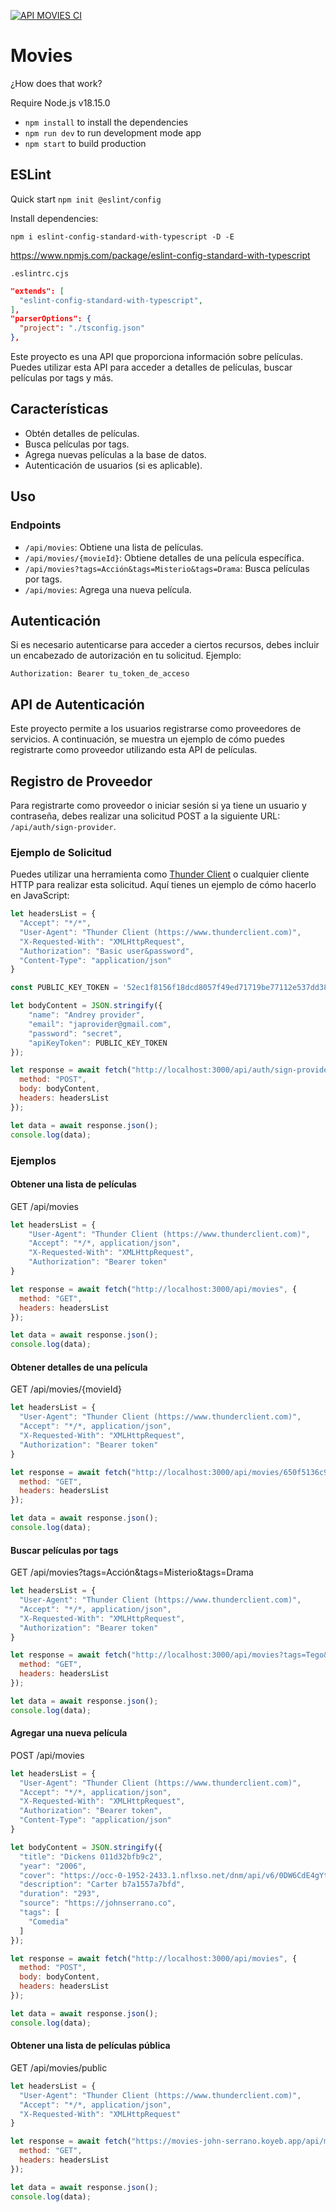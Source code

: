 [![API MOVIES CI](https://github.com/johnsi15/apiMoviesTypeScript/actions/workflows/api-ci.yml/badge.svg)](https://github.com/johnsi15/apiMoviesTypeScript/actions/workflows/api-ci.yml)

# Movies

¿How does that work?

Require Node.js v18.15.0

* `npm install` to install the dependencies
* `npm run dev` to run development mode app
* `npm start` to build production


## ESLint
Quick start `npm init @eslint/config`

Install dependencies:

`npm i eslint-config-standard-with-typescript -D -E`

https://www.npmjs.com/package/eslint-config-standard-with-typescript


`.eslintrc.cjs`
```json
"extends": [
  "eslint-config-standard-with-typescript",
],
"parserOptions": {
  "project": "./tsconfig.json"
},
```


Este proyecto es una API que proporciona información sobre películas. Puedes utilizar esta API para acceder a detalles de películas, buscar películas por tags y más.

## Características

- Obtén detalles de películas.
- Busca películas por tags.
- Agrega nuevas películas a la base de datos.
- Autenticación de usuarios (si es aplicable).

## Uso

### Endpoints

- `/api/movies`: Obtiene una lista de películas.
- `/api/movies/{movieId}`: Obtiene detalles de una película específica.
- `/api/movies?tags=Acción&tags=Misterio&tags=Drama`: Busca películas por tags.
- `/api/movies`: Agrega una nueva película.

## Autenticación

Si es necesario autenticarse para acceder a ciertos recursos, debes incluir un encabezado de autorización en tu solicitud. Ejemplo:

`Authorization: Bearer tu_token_de_acceso`

## API de Autenticación

Este proyecto permite a los usuarios registrarse como proveedores de servicios. A continuación, se muestra un ejemplo de cómo puedes registrarte como proveedor utilizando esta API de películas.

## Registro de Proveedor

Para registrarte como proveedor o iniciar sesión si ya tiene un usuario y contraseña, debes realizar una solicitud POST a la siguiente URL: `/api/auth/sign-provider`.

### Ejemplo de Solicitud

Puedes utilizar una herramienta como [Thunder Client](https://www.thunderclient.com) o cualquier cliente HTTP para realizar esta solicitud. Aquí tienes un ejemplo de cómo hacerlo en JavaScript:

```javascript
let headersList = {
  "Accept": "*/*",
  "User-Agent": "Thunder Client (https://www.thunderclient.com)",
  "X-Requested-With": "XMLHttpRequest",
  "Authorization": "Basic user&password",
  "Content-Type": "application/json"
}

const PUBLIC_KEY_TOKEN = '52ec1f8156f18dcd8057f49ed71719be77112e537dd382cef3f60f1c5d5d936e'

let bodyContent = JSON.stringify({
	"name": "Andrey provider",
	"email": "japrovider@gmail.com",
	"password": "secret",
	"apiKeyToken": PUBLIC_KEY_TOKEN
});

let response = await fetch("http://localhost:3000/api/auth/sign-provider", { 
  method: "POST",
  body: bodyContent,
  headers: headersList
});

let data = await response.json();
console.log(data);

```

### Ejemplos

#### Obtener una lista de películas
GET /api/movies
```js
let headersList = {
    "User-Agent": "Thunder Client (https://www.thunderclient.com)",
    "Accept": "*/*, application/json",
    "X-Requested-With": "XMLHttpRequest",
    "Authorization": "Bearer token"
}

let response = await fetch("http://localhost:3000/api/movies", { 
  method: "GET",
  headers: headersList
});

let data = await response.json();
console.log(data);

```

#### Obtener detalles de una película
GET /api/movies/{movieId}

```js
let headersList = {
  "User-Agent": "Thunder Client (https://www.thunderclient.com)",
  "Accept": "*/*, application/json",
  "X-Requested-With": "XMLHttpRequest",
  "Authorization": "Bearer token"
}

let response = await fetch("http://localhost:3000/api/movies/650f5136c993a5e4ea7902f4", { 
  method: "GET",
  headers: headersList
});

let data = await response.json();
console.log(data);

```

#### Buscar películas por tags
GET /api/movies?tags=Acción&tags=Misterio&tags=Drama

```js
let headersList = {
  "User-Agent": "Thunder Client (https://www.thunderclient.com)",
  "Accept": "*/*, application/json",
  "X-Requested-With": "XMLHttpRequest",
  "Authorization": "Bearer token"
}

let response = await fetch("http://localhost:3000/api/movies?tags=Tego&tags=debitiS&tags=drama", { 
  method: "GET",
  headers: headersList
});

let data = await response.json();
console.log(data);

```

#### Agregar una nueva película
POST /api/movies

```js
let headersList = {
  "User-Agent": "Thunder Client (https://www.thunderclient.com)",
  "Accept": "*/*, application/json",
  "X-Requested-With": "XMLHttpRequest",
  "Authorization": "Bearer token",
  "Content-Type": "application/json"
}

let bodyContent = JSON.stringify({
  "title": "Dickens 011d32bfb9c2",
  "year": "2006",
  "cover": "https://occ-0-1952-2433.1.nflxso.net/dnm/api/v6/0DW6CdE4gYtYx8iy3aj8gs9WtXE/AAAABRcGy6ws9z-3R_jjOxJxY1Hsu-8N4zF430fZMr07WavWEAGcixUPPMO7I_YgrGWc23utV4mM30qP4MBHyKcQ0WozRRdTdaYMstq55mcOZUyJ31uZJ45AmpGCBBs7qQ.jpg?r=72b",
  "description": "Carter b7a1557a7bfd",
  "duration": "293",
  "source": "https://johnserrano.co",
  "tags": [
    "Comedia"
  ]
});

let response = await fetch("http://localhost:3000/api/movies", { 
  method: "POST",
  body: bodyContent,
  headers: headersList
});

let data = await response.json();
console.log(data);

```
#### Obtener una lista de películas pública

GET /api/movies/public
```js
let headersList = {
  "User-Agent": "Thunder Client (https://www.thunderclient.com)",
  "Accept": "*/*, application/json",
  "X-Requested-With": "XMLHttpRequest"
}

let response = await fetch("https://movies-john-serrano.koyeb.app/api/movies/public", { 
  method: "GET",
  headers: headersList
});

let data = await response.json();
console.log(data);
```
